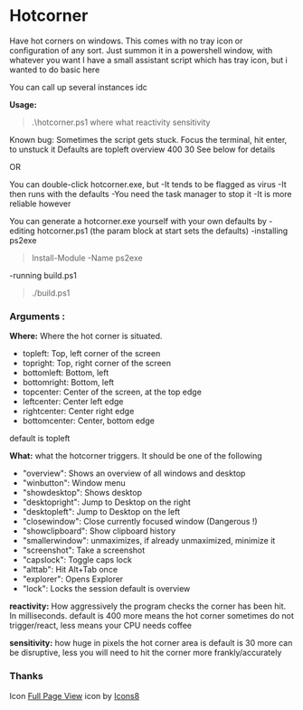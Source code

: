 # Hotcorner

Have hot corners on windows.
This comes with no tray icon or configuration of any sort. Just summon it in a powershell window, with whatever you want
I have a small assistant script which has tray icon, but i wanted to do basic here

You can call up several instances idc


**Usage:**
> .\hotcorner.ps1 where what reactivity sensitivity

Known bug: Sometimes the script gets stuck. Focus the terminal, hit enter, to unstuck it
Defaults are topleft overview 400 30
See below for details


OR

You can double-click hotcorner.exe, but 
-It tends to be flagged as virus
-It then runs with the defaults
-You need the task manager to stop it
-It is more reliable however

You can generate a hotcorner.exe yourself with your own defaults by
-editing hotcorner.ps1 (the param block at start sets the defaults)
-installing ps2exe
> Install-Module -Name ps2exe

-running build.ps1
> ./build.ps1



### Arguments :

**Where:** Where the hot corner is situated. 

-    topleft: Top, left corner of the screen
-    topright: Top, right corner of the screen
-    bottomleft: Bottom, left
-    bottomright: Bottom, left
-    topcenter: Center of the screen, at the top edge
-    leftcenter: Center left edge
-    rightcenter: Center right edge
-    bottomcenter: Center, bottom edge

default is topleft






**What:** what the hotcorner triggers. It should be one of the following
-    "overview": Shows an overview of all windows and desktop
-    "winbutton": Window menu
-    "showdesktop": Shows desktop
-    "desktopright": Jump to Desktop on the right
-    "desktopleft": Jump to Desktop on the left
-    "closewindow": Close currently focused window (Dangerous !)
-    "showclipboard": Show clipboard history
-    "smallerwindow": unmaximizes, if already unmaximized, minimize it
-    "screenshot": Take a screenshot
-    "capslock": Toggle caps lock
-    "alttab": Hit Alt+Tab once
-    "explorer": Opens Explorer
-    "lock": Locks the session
default is overview


**reactivity:** How aggressively the program checks the corner has been hit. In milliseconds.
default is 400
more means the hot corner sometimes do not trigger/react, less means your CPU needs coffee

**sensitivity:** how huge in pixels the hot corner area is
default is 30
more can be disruptive, less you will need to hit the corner more frankly/accurately




### Thanks

Icon
<a target="_blank" href="https://icons8.com/icon/VmguaeSZqhrm/full-page-view">Full Page View</a> icon by <a target="_blank" href="https://icons8.com">Icons8</a>